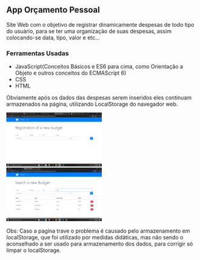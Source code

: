 <h2>App Orçamento Pessoal</h2>

<p>Site Web com o objetivo de registrar dinamicamente despesas de todo tipo do usuário, para se ter uma organização de suas despesas, assim colocando-se data, tipo, valor e etc...</p>

<h3>Ferramentas Usadas</h3>

<ul>
   <li>JavaScript(Conceitos Básicos e ES6 para cima, como Orientação a Objeto e outros conceitos do ECMAScript 6)</li>
   <li>CSS</li>
   <li>HTML</li>
</ul>      

<p>Obviamente após os dados das despesas serem inseridos eles continuam armazenados na página, utilizando LocalStorage do navegador web.</p>
   
   <img src="assets/images/initial.png" width="50%" height="50%"/>
   <img src="assets/images/search.png" width="50%" height="50%"/>

<p>Obs: Caso a pagina trave o problema é causado pelo armazenamento em localStorage, que foi utilizado por medidas didáticas, mas não sendo o aconselhado a ser usado para armazenamento dos dados, para corrigir só limpar o localStorage.</p>
